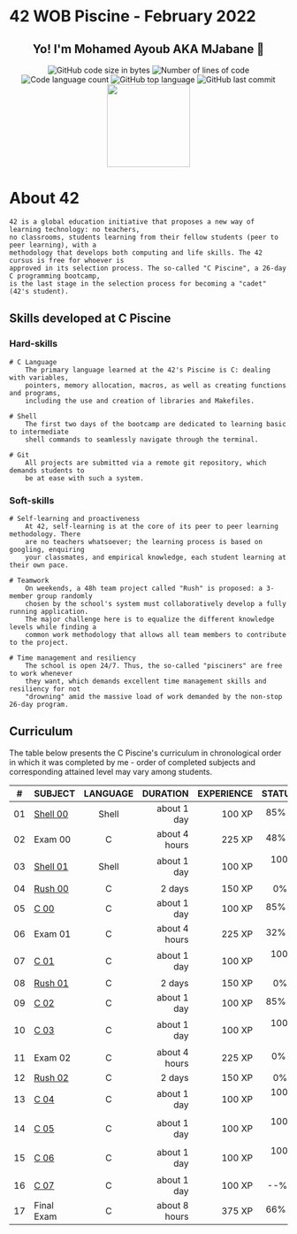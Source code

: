 # 42 WOB Piscine - February 2022
<h2 align="center">Yo! I'm Mohamed Ayoub AKA MJabane 🐋 </h2> 
<p align="center">
	<img alt="GitHub code size in bytes" src="https://img.shields.io/github/languages/code-size/SilentJMA/42-WOB-Piscine-February-2022?color=blueviolet" />
	<img alt="Number of lines of code" src="https://img.shields.io/tokei/lines/github/SilentJMA/42-WOB-Piscine-February-2022?color=blueviolet" />
	<img alt="Code language count" src="https://img.shields.io/github/languages/count/SilentJMA/42-WOB-Piscine-February-2022?color=blue" />
	<img alt="GitHub top language" src="https://img.shields.io/github/languages/top/SilentJMA/42-WOB-Piscine-February-2022?color=blue" />
	<img alt="GitHub last commit" src="https://img.shields.io/github/last-commit/SilentJMA/42-WOB-Piscine-February-2022?color=brightgreen" />
	<br>
	<img align='center' src="https://badge42.herokuapp.com/api/stats/mjabane?darkmode=true&cursus=42cursus" height="150"/>
</p>

# About 42

	42 is a global education initiative that proposes a new way of learning technology: no teachers,
	no classrooms, students learning from their fellow students (peer to peer learning), with a
	methodology that develops both computing and life skills. The 42 cursus is free for whoever is
	approved in its selection process. The so-called "C Piscine", a 26-day C programming bootcamp,
	is the last stage in the selection process for becoming a "cadet" (42's student).
  
## Skills developed at C Piscine

### Hard-skills
	# C Language
		The primary language learned at the 42's Piscine is C: dealing with variables,
		pointers, memory allocation, macros, as well as creating functions and programs,
		including the use and creation of libraries and Makefiles.

	# Shell
		The first two days of the bootcamp are dedicated to learning basic to intermediate
		shell commands to seamlessly navigate through the terminal.

	# Git
		All projects are submitted via a remote git repository, which demands students to
		be at ease with such a system.

### Soft-skills
	# Self-learning and proactiveness
		At 42, self-learning is at the core of its peer to peer learning methodology. There
		are no teachers whatsoever; the learning process is based on googling, enquiring
		your classmates, and empirical knowledge, each student learning at their own pace.

	# Teamwork
		On weekends, a 48h team project called "Rush" is proposed: a 3-member group randomly
		chosen by the school's system must collaboratively develop a fully running application.
		The major challenge here is to equalize the different knowledge levels while finding a
		common work methodology that allows all team members to contribute to the project.

	# Time management and resiliency
		The school is open 24/7. Thus, the so-called "pisciners" are free to work whenever
		they want, which demands excellent time management skills and resiliency for not
		"drowning" amid the massive load of work demanded by the non-stop 26-day program.

## Curriculum

The table below presents the C Piscine's curriculum in chronological order in which it was completed by me - order of completed subjects and corresponding attained level may vary among students.


|#	|SUBJECT							|LANGUAGE	|DURATION		|EXPERIENCE	|STATUS						
|:-:|:--								|:-:		|--:			|--:		|--:						|
|01	|[Shell 00](./shell00)	|Shell		|about 1 day	|100 XP		|85% :heavy_check_mark:	|
|02	|Exam 00							|C			|about 4 hours	|225 XP		|48% :heavy_check_mark:		|
|03	|[Shell 01](./shell01)	|Shell		|about 1 day	|100 XP		|100% :heavy_check_mark:	|
|04	|[Rush 00](./rush00)		|C			|2 days			|150 XP		|0% :x:						|
|05	|[C 00](./c00)			|C			|about 1 day	|100 XP		|85% :heavy_check_mark:	|
|06	|Exam 01							|C			|about 4 hours	|225 XP		|32% :heavy_check_mark:		|
|07	|[C 01](./c01)			|C			|about 1 day	|100 XP		|100% :heavy_check_mark:	|
|08	|[Rush 01](./rush01)		|C			|2 days			|150 XP		|0% :x:						|
|09	|[C 02](./c02)			|C			|about 1 day	|100 XP		|85% :heavy_check_mark:		|
|10	|[C 03](./c03)			|C			|about 1 day	|100 XP		|100% :heavy_check_mark:	|
|11	|Exam 02							|C			|about 4 hours	|225 XP		|0% :heavy_check_mark:		|
|12	|[Rush 02](./rush02)		|C			|2 days			|150 XP		|0% :x:						|
|13	|[C 04](./c04)			|C			|about 1 day	|100 XP		|100% :heavy_check_mark:	|
|14	|[C 05](./c05)			|C			|about 1 day	|100 XP		|100% :heavy_check_mark:	|
|15	|[C 06](./c06)			|C			|about 1 day	|100 XP		|100% :heavy_check_mark:		|
|16	|[C 07](./c07)			|C			|about 1 day	|100 XP		|--% :x:					|
|17	|Final Exam							|C			|about 8 hours	|375 XP		|66% :heavy_check_mark:		|
